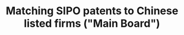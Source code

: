 ---
citation: "\n@article{he_matching_2019,\n\ttitle = {Matching {SIPO} patents to {Chinese}
  listed firms (\"{Main} {Board}\")},\n\turl = {https://dataverse.harvard.edu/dataset.xhtml?persistentId=doi:10.7910/DVN/CF1IXO},\n\tdoi
  = {10.7910/DVN/CF1IXO},\n\tabstract = {Matching SIPO patents to Chinese listed firms
  (\"Main Board\"). Please refer to the user documentation \"Chinese Patent Database
  User Documentation: M...},\n\tlanguage = {en},\n\turldate = {2021-08-17},\n\tauthor
  = {He, Zi-Lin and Tong, Tony and Zhang, Yuchen and He, Wenlong},\n\tmonth = dec,\n\tyear
  = {2019},\n\tnote = {type: dataset},\n}\n"
description: 'Matching SIPO patents to Chinese listed firms ("Main Board"). Please
  refer to the user documentation "Chinese Patent Database User Documentation: M...'
record_creation_timestamp: 08/17/2021, 11:16:07
shortname: sipo_matching
timeframe: 1959-2021
title: Matching SIPO patents to Chinese listed firms ("Main Board")
location: https://dataverse.harvard.edu/dataset.xhtml?persistentId=doi:10.7910/DVN/CF1IXO
uuid: 1b372a68-18ae-45e3-9a28-a6feecc3e7b8
---